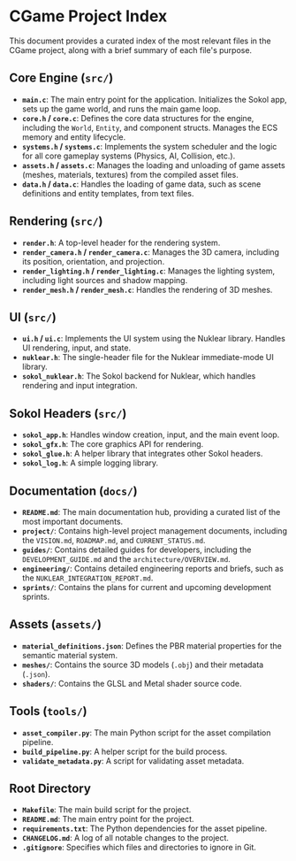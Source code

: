# CGame Project Index

This document provides a curated index of the most relevant files in the CGame project, along with a brief summary of each file's purpose.

## Core Engine (`src/`)

-   **`main.c`**: The main entry point for the application. Initializes the Sokol app, sets up the game world, and runs the main game loop.
-   **`core.h` / `core.c`**: Defines the core data structures for the engine, including the `World`, `Entity`, and component structs. Manages the ECS memory and entity lifecycle.
-   **`systems.h` / `systems.c`**: Implements the system scheduler and the logic for all core gameplay systems (Physics, AI, Collision, etc.).
-   **`assets.h` / `assets.c`**: Manages the loading and unloading of game assets (meshes, materials, textures) from the compiled asset files.
-   **`data.h` / `data.c`**: Handles the loading of game data, such as scene definitions and entity templates, from text files.

## Rendering (`src/`)

-   **`render.h`**: A top-level header for the rendering system.
-   **`render_camera.h` / `render_camera.c`**: Manages the 3D camera, including its position, orientation, and projection.
-   **`render_lighting.h` / `render_lighting.c`**: Manages the lighting system, including light sources and shadow mapping.
-   **`render_mesh.h` / `render_mesh.c`**: Handles the rendering of 3D meshes.

## UI (`src/`)

-   **`ui.h` / `ui.c`**: Implements the UI system using the Nuklear library. Handles UI rendering, input, and state.
-   **`nuklear.h`**: The single-header file for the Nuklear immediate-mode UI library.
-   **`sokol_nuklear.h`**: The Sokol backend for Nuklear, which handles rendering and input integration.

## Sokol Headers (`src/`)

-   **`sokol_app.h`**: Handles window creation, input, and the main event loop.
-   **`sokol_gfx.h`**: The core graphics API for rendering.
-   **`sokol_glue.h`**: A helper library that integrates other Sokol headers.
-   **`sokol_log.h`**: A simple logging library.

## Documentation (`docs/`)

-   **`README.md`**: The main documentation hub, providing a curated list of the most important documents.
-   **`project/`**: Contains high-level project management documents, including the `VISION.md`, `ROADMAP.md`, and `CURRENT_STATUS.md`.
-   **`guides/`**: Contains detailed guides for developers, including the `DEVELOPMENT_GUIDE.md` and the `architecture/OVERVIEW.md`.
-   **`engineering/`**: Contains detailed engineering reports and briefs, such as the `NUKLEAR_INTEGRATION_REPORT.md`.
-   **`sprints/`**: Contains the plans for current and upcoming development sprints.

## Assets (`assets/`)

-   **`material_definitions.json`**: Defines the PBR material properties for the semantic material system.
-   **`meshes/`**: Contains the source 3D models (`.obj`) and their metadata (`.json`).
-   **`shaders/`**: Contains the GLSL and Metal shader source code.

## Tools (`tools/`)

-   **`asset_compiler.py`**: The main Python script for the asset compilation pipeline.
-   **`build_pipeline.py`**: A helper script for the build process.
-   **`validate_metadata.py`**: A script for validating asset metadata.

## Root Directory

-   **`Makefile`**: The main build script for the project.
-   **`README.md`**: The main entry point for the project.
-   **`requirements.txt`**: The Python dependencies for the asset pipeline.
-   **`CHANGELOG.md`**: A log of all notable changes to the project.
-   **`.gitignore`**: Specifies which files and directories to ignore in Git.
